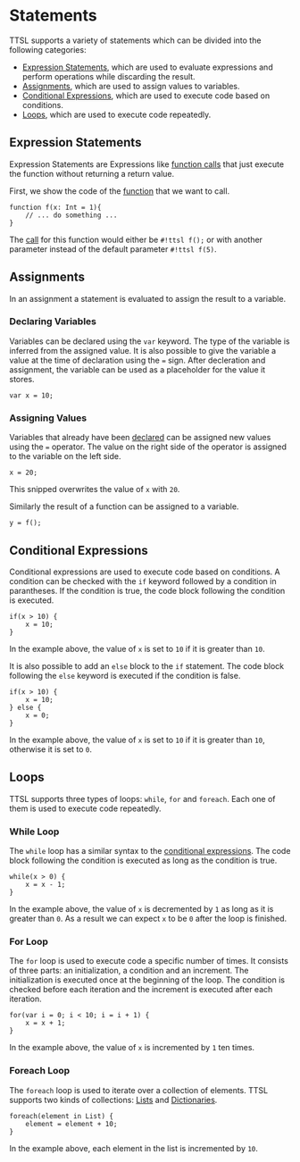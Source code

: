 # Statements

TTSL supports a variety of statements which can be divided into the following categories:

- [Expression Statements](#expression-statements), which are used to evaluate expressions and perform operations while discarding the result.
- [Assignments](#assignments), which are used to assign values to variables.
- [Conditional Expressions](#conditional-expressions), which are used to execute code based on conditions.
- [Loops](#loops), which are used to execute code repeatedly.

## Expression Statements

Expression Statements are Expressions like [function calls][Call] that just execute the function without returning a return value.

First, we show the code of the [function][functions] that we want to call.

```ttsl
function f(x: Int = 1){
    // ... do something ...
}
```

The [call][Call] for this function would either be `#!ttsl f();` or with another parameter instead of the default parameter `#!ttsl f(5)`.

## Assignments

In an assignment a statement is evaluated to assign the result to a variable.

### Declaring Variables

Variables can be declared using the `var` keyword. The type of the variable is inferred from the assigned value. It is also possible to give the variable a value at the time of declaration using the `=` sign. After decleration and assignment, the variable can be used as a placeholder for the value it stores.

```ttsl
var x = 10;
```

### Assigning Values

Variables that already have been [declared](#declaring-variables) can be assigned new values using the `=` operator. The value on the right side of the operator is assigned to the variable on the left side.

```ttsl
x = 20;
```

This snipped overwrites the value of `x` with `20`.

Similarly the result of a function can be assigned to a variable.

```ttsl
y = f();
```

## Conditional Expressions

Conditional expressions are used to execute code based on conditions. A condition can be checked with the `if` keyword followed by a condition in parantheses. If the condition is true, the code block following the condition is executed.

```ttsl
if(x > 10) {
    x = 10;
}
```

In the example above, the value of `x` is set to `10` if it is greater than `10`.

It is also possible to add an `else` block to the `if` statement. The code block following the `else` keyword is executed if the condition is false.

```ttsl
if(x > 10) {
    x = 10;
} else {
    x = 0;
}
```

In the example above, the value of `x` is set to `10` if it is greater than `10`, otherwise it is set to `0`.

## Loops

TTSL supports three types of loops: `while`, `for` and `foreach`. Each one of them is used to execute code repeatedly.

### While Loop

The `while` loop has a similar syntax to the [conditional expressions](#conditional-expressions). The code block following the condition is executed as long as the condition is true.

```ttsl
while(x > 0) {
    x = x - 1;
}
```

In the example above, the value of `x` is decremented by `1` as long as it is greater than `0`. As a result we can expect `x` to be `0` after the loop is finished.

### For Loop

The `for` loop is used to execute code a specific number of times. It consists of three parts: an initialization, a condition and an increment. The initialization is executed once at the beginning of the loop. The condition is checked before each iteration and the increment is executed after each iteration.

```ttsl
for(var i = 0; i < 10; i = i + 1) {
    x = x + 1;
}
```

In the example above, the value of `x` is incremented by `1` ten times.

### Foreach Loop

The `foreach` loop is used to iterate over a collection of elements. TTSL supports two kinds of collections:
[Lists][Lists] and [Dictionaries][Dictionaries].

<!--
    TODO: Links anpassen
-->
```ttsl
foreach(element in List) {
    element = element + 10;
}
```

In the example above, each element in the list is incremented by `10`.

[Lists]: types.md#Lists
[Dictionaries]: types.md#Dictionaries
[Call]: expressions.md#calls
[functions]: functions.md
